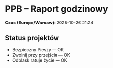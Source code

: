 # PPB – Raport godzinowy
**Czas (Europe/Warsaw):** 2025-10-26 21:24

## Status projektów
- Bezpieczny Pieszy — OK
- Zwolnij przy przejściu — OK
- Odblask ratuje życie — OK

